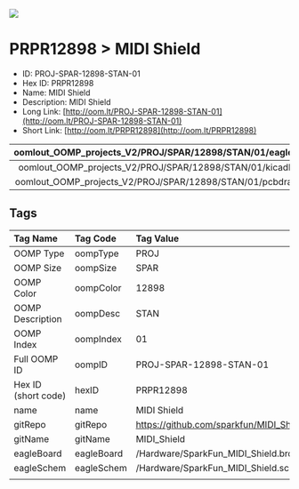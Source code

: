 


  
![][im]
# PRPR12898 > MIDI Shield

- ID: PROJ-SPAR-12898-STAN-01
- Hex ID: PRPR12898
- Name: MIDI Shield
- Description: MIDI Shield
- Long Link: [http://oom.lt/PROJ-SPAR-12898-STAN-01](http://oom.lt/PROJ-SPAR-12898-STAN-01)
- Short Link: [http://oom.lt/PRPR12898](http://oom.lt/PRPR12898)
  

|oomlout_OOMP_projects_V2/PROJ/SPAR/12898/STAN/01/eagleImage.png|oomlout_OOMP_projects_V2/PROJ/SPAR/12898/STAN/01/eagleSchemImage.png|oomlout_OOMP_projects_V2/PROJ/SPAR/12898/STAN/01/kicadPcb3dFront.png|oomlout_OOMP_projects_V2/PROJ/SPAR/12898/STAN/01/kicadPcb3dBack.png|
| :---: | :---: | :---: | :---: |
|oomlout_OOMP_projects_V2/PROJ/SPAR/12898/STAN/01/kicadPcb3d.png|oomlout_OOMP_projects_V2/PROJ/SPAR/12898/STAN/01/bomBack.png|oomlout_OOMP_projects_V2/PROJ/SPAR/12898/STAN/01/bomFront.png|oomlout_OOMP_projects_V2/PROJ/SPAR/12898/STAN/01/pcbdraw.svg|
|oomlout_OOMP_projects_V2/PROJ/SPAR/12898/STAN/01/pcbdrawBack.svg||||

## Tags
  

|Tag Name|Tag Code|Tag Value|
| :--- | :--- | :--- |
|OOMP Type|oompType|PROJ|
|OOMP Size|oompSize|SPAR|
|OOMP Color|oompColor|12898|
|OOMP Description|oompDesc|STAN|
|OOMP Index|oompIndex|01|
|Full OOMP ID|oompID|PROJ-SPAR-12898-STAN-01|
|Hex ID (short code)|hexID|PRPR12898|
|name|name|MIDI Shield|
|gitRepo|gitRepo|https://github.com/sparkfun/MIDI_Shield|
|gitName|gitName|MIDI_Shield|
|eagleBoard|eagleBoard|/Hardware/SparkFun_MIDI_Shield.brd|
|eagleSchem|eagleSchem|/Hardware/SparkFun_MIDI_Shield.sch|
||||



[im]: PROJ/SPAR/12898/STAN/01/kicadPcb3d_450.png
